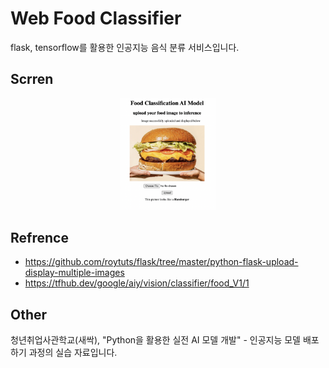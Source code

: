 # Web Food Classifier
flask, tensorflow를 활용한 인공지능 음식 분류 서비스입니다. 

## Scrren
<div align="center">
    <img  style="width : 30% ;" src="/asset/sample_page.png"/>
</div>

## Refrence 
- https://github.com/roytuts/flask/tree/master/python-flask-upload-display-multiple-images
- https://tfhub.dev/google/aiy/vision/classifier/food_V1/1

## Other
청년취업사관학교(새싹), "Python을 활용한 실전 AI 모델 개발" - 인공지능 모델 배포하기 과정의 실습 자료입니다.
